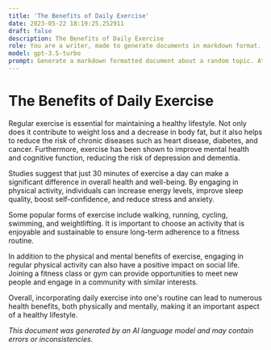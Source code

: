 ```yaml
---
title: 'The Benefits of Daily Exercise'
date: 2023-05-22 18:19:25.252911
draft: false
description: The Benefits of Daily Exercise
role: You are a writer, made to generate documents in markdown format. It is very important that all of the documents you generate are in valid markdown format.
model: gpt-3.5-turbo
prompt: Generate a markdown formatted document about a random topic. At the bottom, include a disclaimer explaining that the document was generated by you. The first line of the document should be the title. Make sure that the entire document is in proper markdown format, using a mix of various tags to make the document visually appealing.
---
```


# The Benefits of Daily Exercise

Regular exercise is essential for maintaining a healthy lifestyle. Not only does it contribute to weight loss and a decrease in body fat, but it also helps to reduce the risk of chronic diseases such as heart disease, diabetes, and cancer. Furthermore, exercise has been shown to improve mental health and cognitive function, reducing the risk of depression and dementia.

Studies suggest that just 30 minutes of exercise a day can make a significant difference in overall health and well-being. By engaging in physical activity, individuals can increase energy levels, improve sleep quality, boost self-confidence, and reduce stress and anxiety.

Some popular forms of exercise include walking, running, cycling, swimming, and weightlifting. It is important to choose an activity that is enjoyable and sustainable to ensure long-term adherence to a fitness routine.

In addition to the physical and mental benefits of exercise, engaging in regular physical activity can also have a positive impact on social life. Joining a fitness class or gym can provide opportunities to meet new people and engage in a community with similar interests.

Overall, incorporating daily exercise into one's routine can lead to numerous health benefits, both physically and mentally, making it an important aspect of a healthy lifestyle.

*This document was generated by an AI language model and may contain errors or inconsistencies.*